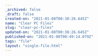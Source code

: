 ```yaml
---
_archived: false
_draft: false
created-on: "2021-01-08T00:38:26.645Z"
name: "Clear PC Files"
slug: "clear-pc-files"
updated-on: "2021-01-08T00:38:26.645Z"
published-on: "2021-01-08T00:49:14.079Z"
tags: "file"
layout: "single-file.html"
---
```



